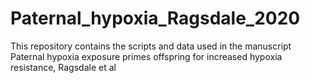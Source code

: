 # Paternal_hypoxia_Ragsdale_2020
 This repository contains the scripts and data used in the manuscript Paternal hypoxia exposure primes offspring for increased hypoxia resistance, Ragsdale et al
